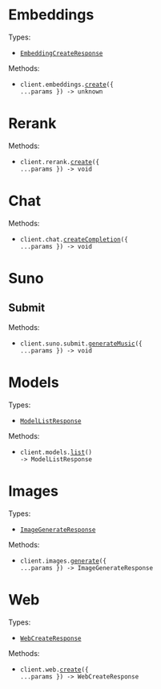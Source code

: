 # Embeddings

Types:

- <code><a href="./src/resources/embeddings.ts">EmbeddingCreateResponse</a></code>

Methods:

- <code title="post /v1/embeddings">client.embeddings.<a href="./src/resources/embeddings.ts">create</a>({ ...params }) -> unknown</code>

# Rerank

Methods:

- <code title="post /v1/rerank">client.rerank.<a href="./src/resources/rerank.ts">create</a>({ ...params }) -> void</code>

# Chat

Methods:

- <code title="post /v1/chat/completions">client.chat.<a href="./src/resources/chat.ts">createCompletion</a>({ ...params }) -> void</code>

# Suno

## Submit

Methods:

- <code title="post /suno/submit/music">client.suno.submit.<a href="./src/resources/suno/submit.ts">generateMusic</a>({ ...params }) -> void</code>

# Models

Types:

- <code><a href="./src/resources/models.ts">ModelListResponse</a></code>

Methods:

- <code title="get /v1/models">client.models.<a href="./src/resources/models.ts">list</a>() -> ModelListResponse</code>

# Images

Types:

- <code><a href="./src/resources/images.ts">ImageGenerateResponse</a></code>

Methods:

- <code title="post /v1/images/generations">client.images.<a href="./src/resources/images.ts">generate</a>({ ...params }) -> ImageGenerateResponse</code>

# Web

Types:

- <code><a href="./src/resources/web.ts">WebCreateResponse</a></code>

Methods:

- <code title="post /v1/web">client.web.<a href="./src/resources/web.ts">create</a>({ ...params }) -> WebCreateResponse</code>
